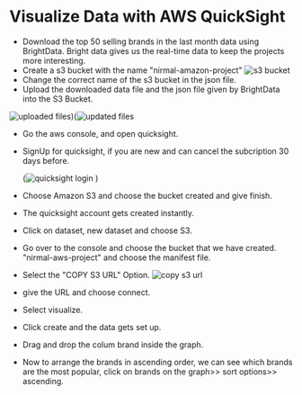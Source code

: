 # Visualize Data with AWS QuickSight

-  Download the top 50 selling brands in the last month data using BrightData. Bright data gives us the real-time data to keep the projects more interesting.
-  Create a s3 bucket with the name "nirmal-amazon-project"
  ![s3 bucket](https://github.com/nirmal-jack/quicksightaws/assets/170439621/0b6363ed-6ed7-4d7d-bd2a-2befed963de1)
 - Change the correct name of the s3 bucket in the json file.
- Upload the downloaded data file and the json file given by BrightData into the S3 Bucket.

![uploaded files](https://github.com/nirmal-jack/quicksightaws/assets/170439621/159ce0ba-04de-4cd7-b98d-f56bbc370ac3))(![updated files](https://github.com/nirmal-jack/quicksightaws/assets/170439621/99622a20-2431-4e5d-b189-05ba8cec1dcb)

- Go the aws console, and open quicksight.
- SignUp for quicksight, if you are new and can cancel the subcription 30 days before.

  (![quicksight login](https://github.com/nirmal-jack/quicksightaws/assets/170439621/c7287a5c-7944-4ff0-9662-f7b7e899f806)
)
- Choose Amazon S3 and choose the bucket created and give finish.
- The quicksight account gets created instantly.
- Click on dataset, new dataset and choose S3. 
- Go over to the console and choose the bucket that we have created. "nirmal-aws-project" and choose the manifest file.
- Select the "COPY S3 URL" Option.
  ![copy s3 url](https://github.com/nirmal-jack/quicksightaws/assets/170439621/3d756c49-2627-4865-99c1-7052292c4ff4)

- give the URL and choose connect.
- Select visualize.
- Click create and the data gets set up.
- Drag and drop the colum brand inside the graph.
- Now to arrange the brands in ascending order, we can see which brands are the most popular, click on brands on the graph>> sort options>> ascending.





